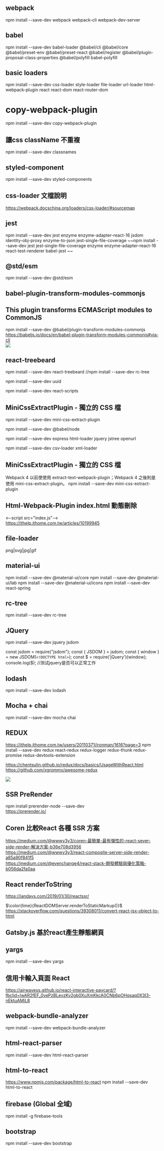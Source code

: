 ## webpack
npm install --save-dev webpack webpack-cli webpack-dev-server

## babel
npm install --save-dev babel-loader @babel/cli @babel/core @babel/preset-env @babel/preset-react @babel/register @babel/plugin-proposal-class-properties @babel/polyfill babel-polyfill

## basic loaders
npm install --save-dev css-loader style-loader file-loader url-loader  html-webpack-plugin react react-dom react-router-dom

# copy-webpack-plugin
npm install --save-dev copy-webpack-plugin

## 讓css className 不重複
npm install --save-dev classnames
## styled-component
npm install --save-dev styled-components  
## css-loader 文檔說明
https://webpack.docschina.org/loaders/css-loader/#sourcemap  

## jest
npm install --save-dev jest enzyme enzyme-adapter-react-16 jsdom identity-obj-proxy enzyme-to-json jest-single-file-coverage
~~npm install --save-dev jest jest-single-file-coverage enzyme enzyme-adapter-react-16 react-test-renderer babel-jest ~~  
## @std/esm  
npm install --save-dev @std/esm  
## babel-plugin-transform-modules-commonjs
## This plugin transforms ECMAScript modules to CommonJS
npm install --save-dev @babel/plugin-transform-modules-commonjs  
https://babeljs.io/docs/en/babel-plugin-transform-modules-commonjs#via-cli  
![](2020-04-20-16-35-28.png)
## react-treebeard
npm install --save-dev react-treebeard
//npm install --save-dev rc-tree

npm install --save-dev uuid

npm install --save-dev react-scripts

## MiniCssExtractPlugin - 獨立的 CSS 檔
npm install --save-dev mini-css-extract-plugin

npm install --save-dev @babel/node

npm install --save-dev express  html-loader jquery jstree openurl  

npm install --save-dev csv-loader xml-loader

## MiniCssExtractPlugin - 獨立的 CSS 檔
Webpack 4 以前使使用 extract-text-webpack-plugin；Webpack 4 之後則是使用 mini-css-extract-plugin。
npm install --save-dev mini-css-extract-plugin

## Html-Webpack-Plugin  index.html 動態刪除  
<--script src="index.js"-->  
https://ithelp.ithome.com.tw/articles/10199945

## file-loader
png|svg|jpg|gif

## material-ui
npm install --save-dev @material-ui/core
npm install --save-dev @material-ui/lab
npm install --save-dev @material-ui/icons
npm install --save-dev react-spring

## rc-tree
npm install --save-dev rc-tree

## JQuery
npm install --save-dev jquery jsdom

const jsdom = require("jsdom");
const { JSDOM } = jsdom;
const { window } = new JSDOM(`<!DOCTYPE html>`);
const $ = require('jQuery')(window);
console.log($); //测试jquery是否可以正常工作

## lodash
npm install --save-dev lodash  

## Mocha + chai
npm install --save-dev mocha chai  

## REDUX
https://ithelp.ithome.com.tw/users/20110371/ironman/1616?page=3
npm install --save-dev redux react-redux redux-logger redux-thunk redux-promise  redux-devtools-extension  

https://chentsulin.github.io/redux/docs/basics/UsageWithReact.html  
https://github.com/xgrommx/awesome-redux  

![](ReactComponentLifecycle.png)

## SSR PreRender
npm install prerender-node --save-dev  
https://prerender.io/  

## Coren  比較React 各種 SSR 方案
https://medium.com/@wwwy3y3/coren-最簡單-最有彈性的-react-sever-side-render-解決方案-b36e708d3956  
https://medium.com/@wwwy3y3/react-composite-server-side-render-a85a90f841f5  
https://medium.com/@evenchange4/react-stack-開發體驗與優化策略-b056da2fa0aa  


## React renderToString
https://iandays.com/2019/01/30/reactssr/

$\color{lime}{ReactDOMServer.renderToStaticMarkup()}$
https://stackoverflow.com/questions/39308011/convert-react-jsx-object-to-html  


## Gatsby.js 基於react產生靜態網頁

## yargs
npm install --save-dev yargs  

## 信用卡輸入頁面 React
https://airwavess.github.io/react-interactive-paycard/?fbclid=IwAR2fEF_0vePzBLevzKv2gb0XuXmKkcA0CNb6pOHqsaq0X3I3-nEktuAMiL8

## webpack-bundle-analyzer
npm install --save-dev webpack-bundle-analyzer

## html-react-parser
npm install --save-dev html-react-parser

## html-to-react
https://www.npmjs.com/package/html-to-react
npm install --save-dev html-to-react

## firebase (Global 全域)
npm install -g firebase-tools

## bootstrap
npm install --save-dev bootstrap  
